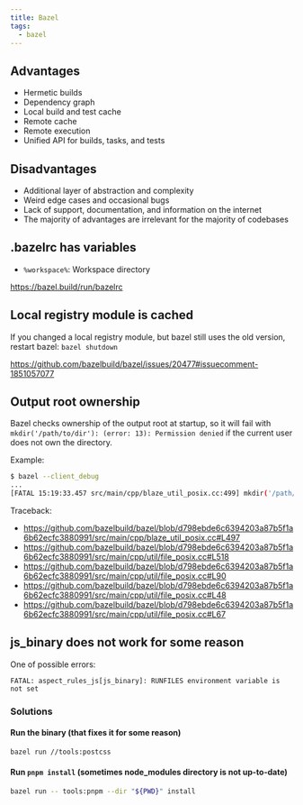 ```yaml
---
title: Bazel
tags:
  - bazel
---
```


## Advantages

- Hermetic builds
- Dependency graph
- Local build and test cache
- Remote cache
- Remote execution
- Unified API for builds, tasks, and tests

## Disadvantages

- Additional layer of abstraction and complexity
- Weird edge cases and occasional bugs
- Lack of support, documentation, and information on the internet
- The majority of advantages are irrelevant for the majority of codebases

## .bazelrc has variables

- `%workspace%`: Workspace directory

https://bazel.build/run/bazelrc

## Local registry module is cached

If you changed a local registry module, but bazel still uses the old version,
restart bazel: `bazel shutdown`

https://github.com/bazelbuild/bazel/issues/20477#issuecomment-1851057077

## Output root ownership

Bazel checks ownership of the output root at startup, so it will fail with
`mkdir('/path/to/dir'): (error: 13): Permission denied` if the current user does
not own the directory.

Example:

```sh
$ bazel --client_debug
...
[FATAL 15:19:33.457 src/main/cpp/blaze_util_posix.cc:499] mkdir('/path/to/dir'): (error: 13): Permission denied
```

Traceback:

- https://github.com/bazelbuild/bazel/blob/d798ebde6c6394203a87b5f1a6b62ecfc3880991/src/main/cpp/blaze_util_posix.cc#L497
- https://github.com/bazelbuild/bazel/blob/d798ebde6c6394203a87b5f1a6b62ecfc3880991/src/main/cpp/util/file_posix.cc#L518
- https://github.com/bazelbuild/bazel/blob/d798ebde6c6394203a87b5f1a6b62ecfc3880991/src/main/cpp/util/file_posix.cc#L90
- https://github.com/bazelbuild/bazel/blob/d798ebde6c6394203a87b5f1a6b62ecfc3880991/src/main/cpp/util/file_posix.cc#L48
- https://github.com/bazelbuild/bazel/blob/d798ebde6c6394203a87b5f1a6b62ecfc3880991/src/main/cpp/util/file_posix.cc#L67

## js_binary does not work for some reason

One of possible errors:

```
FATAL: aspect_rules_js[js_binary]: RUNFILES environment variable is not set
```

### Solutions

#### Run the binary (that fixes it for some reason)

```sh
bazel run //tools:postcss
```

#### Run `pnpm install` (sometimes node_modules directory is not up-to-date)

```sh
bazel run -- tools:pnpm --dir "${PWD}" install
```
